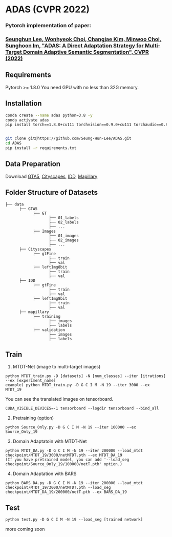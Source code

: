 # ADAS (CVPR 2022)
### Pytorch implementation of paper:
### [Seunghun Lee, Wonhyeok Choi, Changjae Kim, Minwoo Choi, Sunghoon Im, "ADAS: A Direct Adaptation Strategy for Multi-Target Domain Adaptive Semantic Segmentation", CVPR (2022)](https://arxiv.org/abs/2203.06811)
## Requirements
Pytorch >= 1.8.0
You need GPU with no less than 32G memory.

## Installation

```bash
conda create --name adas python=3.8 -y
conda activate adas
pip install torch==1.8.0+cu111 torchvision==0.9.0+cu111 torchaudio==0.8.0 -f https://download.pytorch.org/whl/torch_stable.html


git clone git@https://github.com/Seung-Hun-Lee/ADAS.git
cd ADAS
pip install -r requirements.txt
```

## Data Preparation
Download [GTA5](https://download.visinf.tu-darmstadt.de/data/from_games/), [Cityscapes](https://www.cityscapes-dataset.com/), [IDD](https://idd.insaan.iiit.ac.in/), [Mapillary](https://www.mapillary.com/datasets)
## Folder Structure of Datasets
```
├── data
      ├── GTA5
            ├── GT
                   ├── 01_labels
                   ├── 02_labels
                   ├── ...
            ├── Images
                   ├── 01_images
                   ├── 02_images
                   ├── ...
      ├── Cityscapes
            ├── gtFine
                   ├── train
                   ├── val
            ├── leftImg8bit
                   ├── train
                   ├── val
      ├── IDD
            ├── gtFine
                   ├── train
                   ├── val
            ├── leftImg8bit
                   ├── train
                   ├── val
      ├── mapillary
            ├── training
                   ├── images
                   ├── labels
            ├── validation
                   ├── images
                   ├── labels
```
## Train
1. MTDT-Net (image to multi-target images)
```
python MTDT_train.py -D [datasets] -N [num_classes] --iter [itrations] --ex [experiment_name]
example) python MTDT_train.py -D G C I M -N 19 --iter 3000 --ex MTDT_19
```
You can see the translated images on tensorboard.
```
CUDA_VISIBLE_DEVICES=-1 tensorboard --logdir tensorboard --bind_all
```
2. Pretraining (option)
```
python Source_Only.py -D G C I M -N 19 --iter 100000 --ex Source_Only_19
```
3. Domain Adaptatoin with MTDT-Net
```
python MTDT_DA.py -D G C I M -N 19 --iter 200000 --load_mtdt checkpoint/MTDT_19/3000/netMTDT.pth --ex MTDT_DA_19
(If you have pretrained model, you can add '--load_seg checkpoint/Source_Only_19/100000/netT.pth' option.)
```
4. Domain Adaptation with BARS
```
python BARS_DA.py -D G C I M -N 19 --iter 200000 --load_mtdt checkpoint/MTDT_19/3000/netMTDT.pth --load_seg checkpoint/MTDT_DA_19/200000/netT.pth --ex BARS_DA_19
```

## Test
```
python test.py -D G C I M -N 19 --load_seg [trained network]
```




more coming soon
